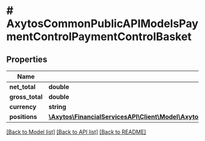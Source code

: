 # # AxytosCommonPublicAPIModelsPaymentControlPaymentControlBasket

## Properties

Name | Type | Description | Notes
------------ | ------------- | ------------- | -------------
**net_total** | **double** |  | [optional]
**gross_total** | **double** |  |
**currency** | **string** |  | [optional]
**positions** | [**\Axytos\FinancialServicesAPI\Client\Model\AxytosCommonPublicAPIModelsPaymentControlPaymentControlBasketPosition[]**](AxytosCommonPublicAPIModelsPaymentControlPaymentControlBasketPosition.md) |  | [optional]

[[Back to Model list]](../../README.md#models) [[Back to API list]](../../README.md#endpoints) [[Back to README]](../../README.md)
